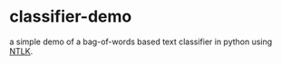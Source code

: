 classifier-demo
=================

a simple demo of a bag-of-words based text classifier in python using [NTLK](http://nltk.org/book/).
